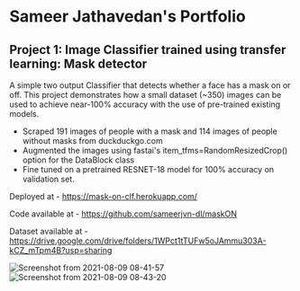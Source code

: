 # Sameer Jathavedan's Portfolio

## Project 1: Image Classifier trained using transfer learning: Mask detector
A simple two output Classifier that detects whether a face has a mask on or off. This project demonstrates how a small dataset (~350) images can be used to achieve near-100% accuracy with the use of pre-trained existing models.

- Scraped 191 images of people with a mask and 114 images of people without masks from duckduckgo.com
- Augmented the images using fastai's item_tfms=RandomResizedCrop() option for the DataBlock class
- Fine tuned on a pretrained RESNET-18 model for 100% accuracy on validation set.

 Deployed at - https://mask-on-clf.herokuapp.com/

 Code available at - https://github.com/sameerjvn-dl/maskON

 Dataset available at - https://drive.google.com/drive/folders/1WPct1tTUFw5oJAmmu303A-kCZ_mTpm4B?usp=sharing
 
![Screenshot from 2021-08-09 08-41-57](https://user-images.githubusercontent.com/73538259/128656854-b0b481f7-c8c7-4835-be93-ac3bf6cabe80.png)
![Screenshot from 2021-08-09 08-43-20](https://user-images.githubusercontent.com/73538259/128656858-7e0e0202-6339-44ab-bdd0-e3c0c2116a9c.png)
